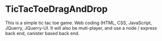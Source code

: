 # TicTacToeDragAndDrop
This is a simple tic tac toe game. Web coding (HTML, CSS, JavaScript, JQuerry, JQuerry-UI. It will also be muti-player, and use a node / express back end, canister based back end.
